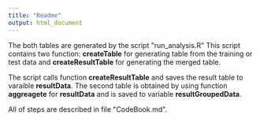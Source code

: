 ```yaml
---
title: "Readme"
output: html_document
---
```


The both tables are generated by the script "run_analysis.R"
This script contains two function: **createTable** for generating table from the training or test data and
**createResultTable** for generating the merged table.

The script calls function **createResultTable** and saves the result table to varaible **resultData**.
The second table is obtained by using function **aggreagete** for **resultData** and is saved to variable
**resultGroupedData**.

All of steps are described in file "CodeBook.md".
